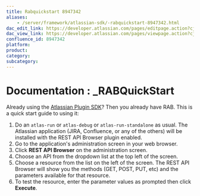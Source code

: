 ```yaml
---
title: Rabquickstart 8947342
aliases:
    - /server/framework/atlassian-sdk/-rabquickstart-8947342.html
dac_edit_link: https://developer.atlassian.com/pages/editpage.action?cjm=wozere&pageId=8947342
dac_view_link: https://developer.atlassian.com/pages/viewpage.action?cjm=wozere&pageId=8947342
confluence_id: 8947342
platform:
product:
category:
subcategory:
---
```

# Documentation : \_RABQuickStart

Already using the [Atlassian Plugin SDK](/server/framework/atlassian-sdk/working-with-the-sdk)? Then you already have RAB. This is a quick start guide to using it:

1.  Do an `atlas-run` or `atlas-debug` or `atlas-run-standalone` as usual. The Atlassian application (JIRA, Confluence, or any of the others) will be installed with the REST API Browser plugin enabled.
2.  Go to the application's administration screen in your web browser.
3.  Click **REST API Browser** on the administration screen.
4.  Choose an API from the dropdown list at the top left of the screen.
5.  Choose a resource from the list on the left of the screen. The REST API Browser will show you the methods (GET, POST, PUT, etc) and the parameters available for that resource.
6.  To test the resource, enter the parameter values as prompted then click **Execute**.

















































































































































































































































































































